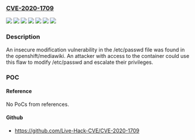 ### [CVE-2020-1709](https://cve.mitre.org/cgi-bin/cvename.cgi?name=CVE-2020-1709)
![](https://img.shields.io/static/v1?label=Product&message=Red%20Hat%20OpenShift%20Container%20Platform%203.11&color=blue)
![](https://img.shields.io/static/v1?label=Product&message=Red%20Hat%20OpenShift%20Container%20Platform%204.1&color=blue)
![](https://img.shields.io/static/v1?label=Product&message=Red%20Hat%20OpenShift%20Container%20Platform%204.2&color=blue)
![](https://img.shields.io/static/v1?label=Version&message=!%20v3.11.188-2%20&color=brighgreen)
![](https://img.shields.io/static/v1?label=Version&message=!%20v4.1.37-202003021622%20&color=brighgreen)
![](https://img.shields.io/static/v1?label=Version&message=!%20v4.2.24-202003161048%20&color=brighgreen)
![](https://img.shields.io/static/v1?label=Vulnerability&message=Incorrect%20Permission%20Assignment%20for%20Critical%20Resource&color=brighgreen)

### Description

An insecure modification vulnerability in the /etc/passwd file was found in the openshift/mediawiki. An attacker with access to the container could use this flaw to modify /etc/passwd and escalate their privileges.

### POC

#### Reference
No PoCs from references.

#### Github
- https://github.com/Live-Hack-CVE/CVE-2020-1709

